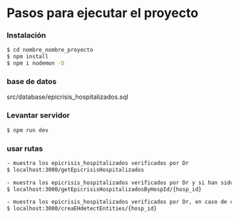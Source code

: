 # Pasos para ejecutar el proyecto

### Instalación

```sh
$ cd nombre_nombre_proyecto
$ npm install
$ npm i nodemon -D
```

### base de datos
src/database/epicrisis_hospitalizados.sql

### Levantar servidor
```sh
$ npm run dev
```

### usar rutas
```sh
- muestra los epicrisis_hospitalizados verificados por Dr
$ localhost:3000/getEpicrisisHospitalizados

- muestra los epicrisis_hospitalizados verificados por Dr y si han sido analizados con comprehend Medicadal las Entities y responseUnmappedAttributes
$ localhost:3000/getEpicrisisHospitalizadosByHospId/{hosp_id}

- muestra los epicrisis_hospitalizados verificados por Dr, en caso de que no esten analizados con comprehend se usa el metodo comprehendmedical.detectEntitiesV2 para analizar el texto de epicrisis_resumen
$ localhost:3000/creaEHdetectEntities/{hosp_id}
```

